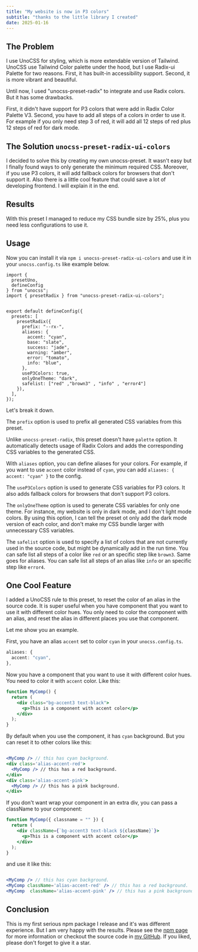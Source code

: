 ```yaml
---
title: "My website is now in P3 colors"
subtitle: "thanks to the little library I created"
date: 2025-01-16
---
```


## The Problem

I use UnoCSS for styling, which is more extendable version of Tailwind. UnoCSS use Tailwind Color palette under the hood, but I use Radix-ui Palette for two reasons. First, it has built-in accessibility support. Second, it is more vibrant and beautiful.

Until now, I used "unocss-preset-radix" to integrate and use Radix colors. But it has some drawbacks.

First, it didn't have support for P3 colors that were add in Radix Color Palette V3.
Second, you have to add all steps of a colors in order to use it. For example if you only need step 3 of red, it will add all 12 steps of red plus 12 steps of red for dark mode.

## The Solution `unocss-preset-radix-ui-colors`

I decided to solve this by creating my own unocss-preset. It wasn't easy but I finally found ways to only generate the minimum required CSS. Moreover, if you use P3 colors, it will add fallback colors for browsers that don't support it. Also there is a little cool feature that could save a lot of developing frontend. I will explain it in the end.

## Results

With this preset I managed to reduce my CSS bundle size by 25%, plus you need less configurations to use it.

## Usage

Now you can install it via `npm i unocss-preset-radix-ui-colors` and use it in your `unocss.config.ts` like example below.

```
import {
  presetUno,
  defineConfig
} from "unocss";
import { presetRadix } from "unocss-preset-radix-ui-colors";


export default defineConfig({
  presets: [
    presetRadix({
      prefix: "--rx-",
      aliases: {
        accent: "cyan",
        base: "slate",
        success: "jade",
        warning: "amber",
        error: "tomato",
        info: "blue",
      },
      useP3Colors: true,
      onlyOneTheme: "dark",
      safelist: ["red" ,"brown3" , "info" , "error4"]
    }),
  ],
});
```

Let's break it down.

The `prefix` option is used to prefix all generated CSS variables from this preset.

Unlike `unocss-preset-radix`, this preset doesn't have `palette` option. It automatically detects usage of Radix Colors and adds the corresponding CSS variables to the generated CSS.

With `aliases` option, you can define aliases for your colors. For example, if you want to use `accent` color instead of `cyan`, you can add `aliases: { accent: "cyan" }` to the config.

The `useP3Colors` option is used to generate CSS variables for P3 colors. It also adds fallback colors for browsers that don't support P3 colors.

The `onlyOneTheme` option is used to generate CSS variables for only one theme. For instance, my website is only in dark mode, and I don't light mode colors. By using this option, I can tell the preset ot only add the dark mode version of each color, and don't make my CSS bundle larger with unnecessary CSS variables.

The `safelist` option is used to specify a list of colors that are not currently used in the source code, but might be dynamically add in the run time. You can safe list all steps of a color like `red` or an specific step like `brown3`. Same goes for aliases. You can safe list all steps of an alias like `info` or an specific step like `error4`.

## One Cool Feature

I added a UnoCSS rule to this preset, to reset the color of an alias in the source code. It is super useful when you have component that you want to use it with different color hues. You only need to color the component with an alias, and reset the alias in different places you use that component.

Let me show you an example.

First, you have an alias `accent` set to color `cyan` in your `unocss.config.ts`.

```ts
aliases: {
  accent: "cyan",
},
```

Now you have a component that you want to use it with different color hues. You need to color it with `accent` color. Like this:

```jsx
function MyComp() {
  return (
    <div class="bg-accent3 text-black">
      <p>This is a component with accent color</p>
    </div>
  );
}
```

By default when you use the component, it has `cyan` background. But you can reset it to other colors like this:

```jsx

<MyComp /> // this has cyan background.
<div class='alias-accent-red'>
  <MyComp /> // this has a red background.
</div>
<div class='alias-accent-pink'>
  <MyComp /> // this has a pink background.
</div>

```

If you don't want wrap your component in an extra div, you can pass a className to your component:

```jsx
function MyComp({ classname = "" }) {
  return (
    <div className={`bg-accent3 text-black ${className}`}>
      <p>This is a component with accent color</p>
    </div>
  );
}
```

and use it like this:

```jsx

<MyComp /> // this has cyan background.
<MyComp className='alias-accent-red' /> // this has a red background.
<MyComp  className='alias-accent-pink' /> // this has a pink background.

```

## Conclusion

This is my first serious npm package I release and it's was different experience. But I am very happy with the results.
Please see the [npm page](https://www.npmjs.com/package/unocss-preset-radix-ui-colors) for more information or checkout the source code in [my GitHub](https://github.com/awwwdev/unocss-preset-radix-colors). If you liked, please don't forget to give it a star.
